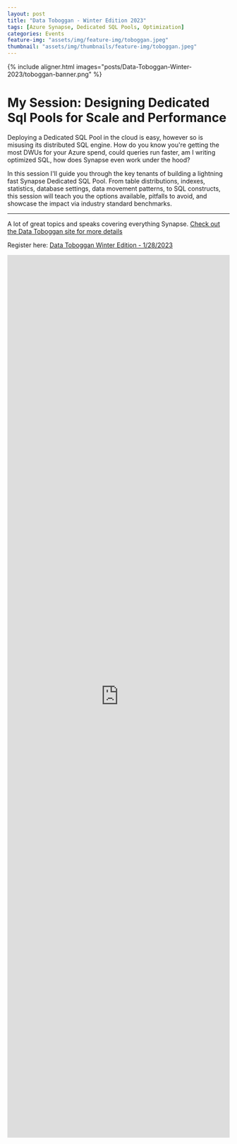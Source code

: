 ```yaml
---
layout: post
title: "Data Toboggan - Winter Edition 2023"
tags: [Azure Synapse, Dedicated SQL Pools, Optimization]
categories: Events
feature-img: "assets/img/feature-img/toboggan.jpeg"
thumbnail: "assets/img/thumbnails/feature-img/toboggan.jpeg"
---
```


{% include aligner.html images="posts/Data-Toboggan-Winter-2023/toboggan-banner.png" %}

# My Session: Designing Dedicated Sql Pools for Scale and Performance
Deploying a Dedicated SQL Pool in the cloud is easy, however so is misusing its distributed SQL engine. How do you know you're getting the most DWUs for your Azure spend, could queries run faster, am I writing optimized SQL, how does Synapse even work under the hood?

In this session I'll guide you through the key tenants of building a lightning fast Synapse Dedicated SQL Pool. From table distributions, indexes, statistics, database settings, data movement patterns, to SQL constructs, this session will teach you the options available, pitfalls to avoid, and showcase the impact via industry standard benchmarks.

------------------

A lot of great topics and speaks covering everything Synapse. [Check out the Data Toboggan site for more details](https://www.datatoboggan.co.uk/winter-edition-2023-agenda-saturday-january-28th/)

Register here: [Data Toboggan Winter Edition - 1/28/2023](https://www.meetup.com/data-toboggan/events/290572181/)

<iframe src="https://sessionize.com/api/v2/pzob13hi/view/GridSmart?under=True" height="2000px" width="100%" style="background-color: #FFFFFF;border:none;"></iframe>

